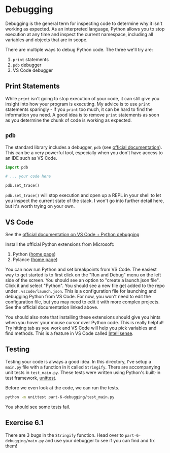 # Debugging

Debugging is the general term for inspecting code to determine why it isn't working as expected. As an interpreted language, Python allows you to stop execution at any time and inspect the current namespace, including all variables and objects that are in scope.

There are multiple ways to debug Python code. The three we'll try are:

1. `print` statements
2. `pdb` debugger
3. VS Code debugger

## Print Statements

While `print` isn't going to stop execution of your code, it can still give you insight into how your program is executing. My advice is to use `print` statements sparingly - if you `print` too much, it can be hard to find the information you need. A good idea is to remove `print` statements as soon as you determine the chunk of code is working as expected.

## `pdb`

The standard library includes a debugger, `pdb` (see [official documentation](https://docs.python.org/3/library/pdb.html)). This can be a very powerful tool, especially when you don't have access to an IDE such as VS Code.

```py
import pdb

# ... your code here

pdb.set_trace()
```

`pdb.set_trace()` will stop execution and open up a REPL in your shell to let you inspect the current state of the stack. I won't go into further detail here, but it's worth trying on your own.

## VS Code

See the [official documentation on VS Code + Python debugging](https://code.visualstudio.com/docs/python/debugging)

Install the official Python extensions from Microsoft:
1. Python ([home page](https://marketplace.visualstudio.com/items?itemName=ms-python.python))
2. Pylance ([home page](https://marketplace.visualstudio.com/items?itemName=ms-python.vscode-pylance))

You can now run Python and set breakpoints from VS Code. The easiest way to get started is to first click on the "Run and Debug" menu on the left side of the screen. You should see an option to "create a launch.json file". Click it and select "Python". You should see a new file get added to the repo under `.vscode/launch.json`. This is a configuration file for launching and debugging Python from VS Code. For now, you won't need to edit the configuration file, but you may need to edit it with more complex projects. See the official documentation linked above.

You should also note that installing these extensions should give you hints when you hover your mouse cursor over Python code. This is really helpful! Try hitting tab as you work and VS Code will help you pick variables and find methods. This is a feature in VS Code called [Intellisense](https://code.visualstudio.com/docs/editor/intellisense).

## Testing

Testing your code is always a good idea. In this directory, I've setup a `main.py` file with a function in it called `Stringify`. There are accompanying unit tests in `test_main.py`. These tests were written using Python's built-in test framework, [unittest](https://docs.python.org/3/library/unittest.html).

Before we even look at the code, we can run the tests.

```sh
python -m unittest part-6-debugging/test_main.py
```

You should see some tests fail.

## Exercise 6.1

There are 3 bugs in the `Stringify` function. Head over to `part-6-debugging/main.py` and use your debugger to see if you can find and fix them!
